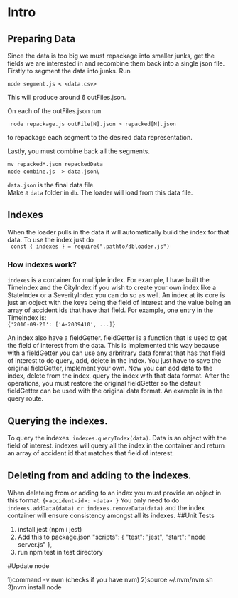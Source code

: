 # Intro
## Preparing Data
Since the data is too big we must repackage into smaller junks, get the fields we are interested in and recombine them back into a single json file.
Firstly to segment the data into junks.
Run

``` node segment.js < <data.csv> ```

This will produce around 6 outFiles.json.

On each of the outFiles.json run

``` node repackage.js outFile[N].json > repacked[N].json```

to repackage each segment to the desired data representation.

Lastly, you must combine back all the segments.

``` mv repacked*.json repackedData ```\
``` node combine.js  > data.json ```\

` data.json ` is the final data file.\
Make a `data` folder in `db`. The loader will load from this data file.

## Indexes
When the loader pulls in the data it will automatically build the index for that data. To use the index just do\
``` const { indexes } = require(".pathto/dbloader.js")```
### How indexes work?
`indexes` is a container for multiple index. For example, I have built the TimeIndex and the CityIndex if you wish to create your own index like a StateIndex or a SeverityIndex you can do so as well. An index at its core is just an object with the keys being the field of interest and the value being an array of accident ids that have that field. For example, one entry in the TimeIndex is:\
``` {'2016-09-20': ['A-2039410', ...]} ``` 

An index also have a fieldGetter. fieldGetter is a function that is used to get the field of interest from the data. This is implemented this way because with a fieldGetter you can use any arbritrary data format that has that field of interest to do query, add, delete in the index. You just have to save the original fieldGetter, implement your own. Now you can add data to the index, delete from the index, query the index with that data format. After the operations, you must restore the original fieldGetter so the default fieldGetter can be used with the original data format. An example is in the query route.
## Querying the indexes.
To query the indexes.
``` indexes.queryIndex(data) ```. Data is an object with the field of interest. indexes will query all the index in the container and return an array of accident id that matches that field of interest.
## Deleting from and adding to the indexes.
When deleteing from or adding to an index you must provide an object in this format.
``` {<accident-id>: <data> } ```
You only need to do
``` indexes.addData(data) or indexes.removeData(data) ``` and the index container will ensure consistency amongst all its indexes.
##Unit Tests
1) install jest (npm i jest)
2) Add this to package.json
 "scripts": {
    "test": "jest",
    "start": "node server.js"
  },
3) run npm test in test directory
 
#Update node

1)command -v nvm (checks if you have nvm)
2)source ~/.nvm/nvm.sh
3)nvm install node


